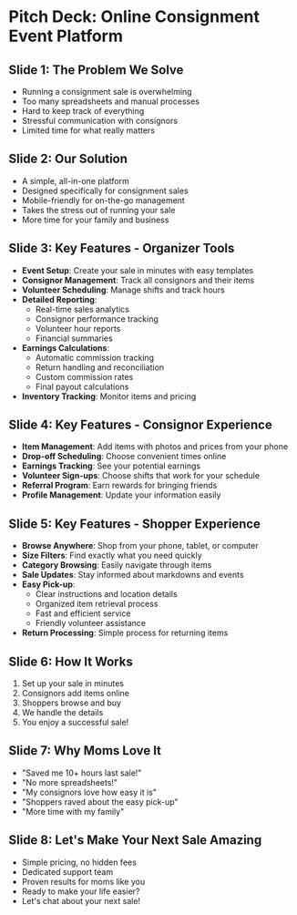 # Pitch Deck: Online Consignment Event Platform

## Slide 1: The Problem We Solve
- Running a consignment sale is overwhelming
- Too many spreadsheets and manual processes
- Hard to keep track of everything
- Stressful communication with consignors
- Limited time for what really matters

## Slide 2: Our Solution
- A simple, all-in-one platform
- Designed specifically for consignment sales
- Mobile-friendly for on-the-go management
- Takes the stress out of running your sale
- More time for your family and business

## Slide 3: Key Features - Organizer Tools
- **Event Setup**: Create your sale in minutes with easy templates
- **Consignor Management**: Track all consignors and their items
- **Volunteer Scheduling**: Manage shifts and track hours
- **Detailed Reporting**:
  - Real-time sales analytics
  - Consignor performance tracking
  - Volunteer hour reports
  - Financial summaries
- **Earnings Calculations**:
  - Automatic commission tracking
  - Return handling and reconciliation
  - Custom commission rates
  - Final payout calculations
- **Inventory Tracking**: Monitor items and pricing

## Slide 4: Key Features - Consignor Experience
- **Item Management**: Add items with photos and prices from your phone
- **Drop-off Scheduling**: Choose convenient times online
- **Earnings Tracking**: See your potential earnings
- **Volunteer Sign-ups**: Choose shifts that work for your schedule
- **Referral Program**: Earn rewards for bringing friends
- **Profile Management**: Update your information easily

## Slide 5: Key Features - Shopper Experience
- **Browse Anywhere**: Shop from your phone, tablet, or computer
- **Size Filters**: Find exactly what you need quickly
- **Category Browsing**: Easily navigate through items
- **Sale Updates**: Stay informed about markdowns and events
- **Easy Pick-up**:
  - Clear instructions and location details
  - Organized item retrieval process
  - Fast and efficient service
  - Friendly volunteer assistance
- **Return Processing**: Simple process for returning items

## Slide 6: How It Works
1. Set up your sale in minutes
2. Consignors add items online
3. Shoppers browse and buy
4. We handle the details
5. You enjoy a successful sale!

## Slide 7: Why Moms Love It
- "Saved me 10+ hours last sale!"
- "No more spreadsheets!"
- "My consignors love how easy it is"
- "Shoppers raved about the easy pick-up"
- "More time with my family"

## Slide 8: Let's Make Your Next Sale Amazing
- Simple pricing, no hidden fees
- Dedicated support team
- Proven results for moms like you
- Ready to make your life easier?
- Let's chat about your next sale!
